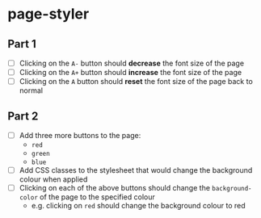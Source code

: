 # page-styler

## Part 1

- [ ] Clicking on the `A-` button should **decrease** the font size of the page
- [ ] Clicking on the `A+` button should **increase** the font size of the page
- [ ] Clicking on the `A` button should **reset** the font size of the page back
  to normal

## Part 2

- [ ] Add three more buttons to the page:
  - `red`
  - `green`
  - `blue`
- [ ] Add CSS classes to the stylesheet that would change the background colour
  when applied
- [ ] Clicking on each of the above buttons should change the `background-color`
  of the page to the specified colour
  - e.g. clicking on `red` should change the background colour to red

